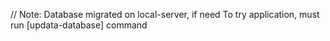 // Note: Database migrated on local-server, if need To try application, must run [updata-database] command
